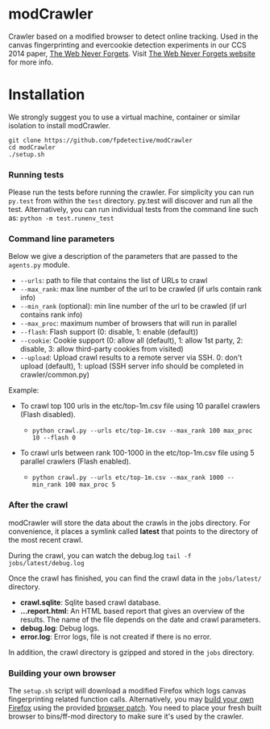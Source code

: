 # modCrawler
Crawler based on a modified browser to detect online tracking. Used in the canvas fingerprinting and evercookie detection experiments in our CCS 2014 paper, [The Web Never Forgets](https://securehomes.esat.kuleuven.be/~gacar/persistent/the_web_never_forgets.pdf). Visit [The Web Never Forgets website](https://securehomes.esat.kuleuven.be/~gacar/persistent/) for more info.

# Installation
We strongly suggest you to use a virtual machine, container or similar isolation to install modCrawler.

```
git clone https://github.com/fpdetective/modCrawler
cd modCrawler
./setup.sh
```
### Running tests
Please run the tests before running the crawler. For simplicity you can run `py.test` from within the `test` directory. py.test will discover and run all the test. Alternatively, you can run individual tests from the command line such as:
```python -m test.runenv_test```

### Command line parameters
Below we give a description of the parameters that are passed to the `agents.py` module.
* `--urls`: path to file that contains the list of URLs to crawl
* `--max_rank`: max line number of the url to be crawled (if urls contain rank info)
* `--min_rank` (optional): min line number of the url to be crawled (if url contains rank info)
* `--max_proc`: maximum number of browsers that will run in parallel
* `--flash`: Flash support (0: disable, 1: enable (default))
* `--cookie`: Cookie support (0: allow all (default), 1: allow 1st party, 2: disable, 3: allow third-party cookies from visited)
* `--upload`: Upload crawl results to a remote server via SSH. 0: don't upload (default), 1: upload (SSH server info should be completed in crawler/common.py)

Example:
* To crawl top 100 urls in the etc/top-1m.csv file using 10 parallel crawlers (Flash disabled).
  * ```python crawl.py --urls etc/top-1m.csv --max_rank 100 max_proc 10 --flash 0```

* To crawl urls between rank 100-1000 in the etc/top-1m.csv file using 5 parallel crawlers (Flash enabled).
  * ```python crawl.py --urls etc/top-1m.csv --max_rank 1000 --min_rank 100 max_proc 5```

### After the crawl

modCrawler will store the data about the crawls in the jobs directory. For convenience, it places a symlink called **latest** that points to the directory of the most recent crawl.

During the crawl, you can watch the debug.log
```tail -f jobs/latest/debug.log```

Once the crawl has finished, you can find the crawl data in the ```jobs/latest/``` directory.
* **crawl.sqlite**: Sqlite based crawl database.
* **...report.html**: An HTML based report that gives an overview of the results. The name of the file depends on the date and crawl parameters.
* **debug.log**: Debug logs.
* **error.log**: Error logs, file is not created if there is no error.

In addition, the crawl directory is gzipped and stored in the `jobs` directory.

### Building your own browser
The `setup.sh` script will download a modified Firefox which logs canvas fingerprinting related function calls. Alternatively, you may [build your own Firefox](https://developer.mozilla.org/en-US/docs/Simple_Firefox_build) using the provided [browser patch](https://github.com/fpdetective/modCrawler/tree/master/browser_patch). You need to place your fresh built browser to bins/ff-mod directory to make sure it's used by the crawler.
